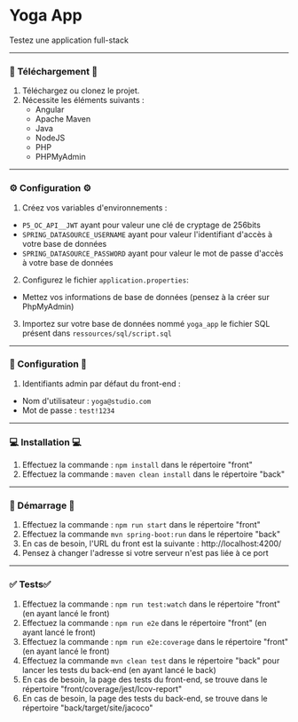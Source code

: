 # Yoga App
Testez une application full-stack

---

### 🔄 Téléchargement 🔄
1. Téléchargez ou clonez le projet.
2. Nécessite les éléments suivants :
    - Angular 
    - Apache Maven
    - Java
    - NodeJS
    - PHP
    - PHPMyAdmin

---

### ⚙️ Configuration ⚙️
1. Créez vos variables d'environnements :
* `P5_OC_API__JWT` ayant pour valeur une clé de cryptage de 256bits
* `SPRING_DATASOURCE_USERNAME` ayant pour valeur l'identifiant d'accès à votre base de données
* `SPRING_DATASOURCE_PASSWORD` ayant pour valeur le mot de passe d'accès à votre base de données
2. Configurez le fichier `application.properties`:
* Mettez vos informations de base de données (pensez à la créer sur PhpMyAdmin)
3. Importez sur votre base de données nommé `yoga_app` le fichier SQL présent dans `ressources/sql/script.sql`

---

### 🔑 Configuration 🔑
1. Identifiants admin par défaut du front-end  :
* Nom d'utilisateur : `yoga@studio.com` 
* Mot de passe : `test!1234` 

---

### 💻 Installation 💻
1. Effectuez la commande : `npm install` dans le répertoire "front"
2. Effectuez la commande : `maven clean install` dans le répertoire "back"

---

### 🚀 Démarrage 🚀
1. Effectuez la commande : `npm run start` dans le répertoire "front"
2. Effectuez la commande `mvn spring-boot:run` dans le répertoire "back"
3. En cas de besoin, l'URL du front est la suivante : http://localhost:4200/
4. Pensez à changer l'adresse si votre serveur n'est pas liée à ce port

---

### ✅ Tests✅
1. Effectuez la commande : `npm run test:watch` dans le répertoire "front" (en ayant lancé le front)
2. Effectuez la commande : `npm run e2e` dans le répertoire "front" (en ayant lancé le front)
3. Effectuez la commande : `npm run e2e:coverage` dans le répertoire "front" (en ayant lancé le front)
4. Effectuez la commande `mvn clean test` dans le répertoire "back" pour lancer les tests du back-end (en ayant lancé le back)
5. En cas de besoin, la page des tests du front-end, se trouve dans le répertoire "front/coverage/jest/Icov-report"
6. En cas de besoin, la page des tests du back-end, se trouve dans le répertoire "back/target/site/jacoco"
